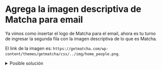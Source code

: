 # Agrega la imagen descriptiva de Matcha para email

Ya vimos como insertar el logo de Matcha para el email, ahora es tu turno de
ingresar la segunda fila con la imagen descriptiva de lo que es Matcha.

El link de la imagen es: `https://getmatcha.com/wp-content/themes/getmatcha/css/../img/home_people.png`.

<details>
  <summary>Posible solución</summary>

```html{20-26}
<table
  style="width: 100%; max-width: 600px; text-align: center; background-color: #fffbf7; color: #025157;"
>
  <tr>
    <td>
      <a
        href="https://fervent-almeida-b80b1e.netlify.com/"
        target="_blank"
        style="display:block;"
      >
        <img
          style="width: 50px; margin-top: 15px; margin-bottom: 15px;"
          src="https://getmatcha.com/wp-content/uploads/2020/01/Icon-green.png"
          alt="Matcha"
        />
      </a>
    </td>
  </tr>
  <tr>
    <td>
      <img
        style="width: 100%;"
        src="https://getmatcha.com/wp-content/themes/getmatcha/css/../img/home_people.png"
        alt="People at Matcha"
      />
    </td>
  </tr>
  <tr>
    <!-- Aquí irá el texto de bienvenida y el cta -->
  </tr>
  <tr>
    <!-- Aquí irá las características que Matcha provee -->
  </tr>
  <tr>
    <!-- Aquí irá el pie de página con enlaces a redes sociales -->
  </tr>
</table>
```

Resultando en algo como:

![Email de bienvenida - 2 primeras filas](./assets/email-2-first-rows.png)

</details>

